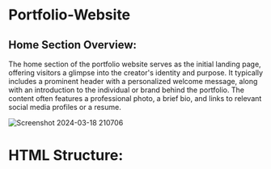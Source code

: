 # Portfolio-Website
## Home Section Overview:
The home section of the portfolio website serves as the initial landing page, offering visitors a glimpse into the creator's identity and purpose. It typically includes a prominent header with a personalized welcome message, along with an introduction to the individual or brand behind the portfolio. The content often features a professional photo, a brief bio, and links to relevant social media profiles or a resume.

![Screenshot 2024-03-18 210706](https://github.com/Shivam143bit/Portfolio-Website/assets/85752605/efc4fb58-af2d-40f3-8727-bdd3e77fdc30)

# HTML Structure:




